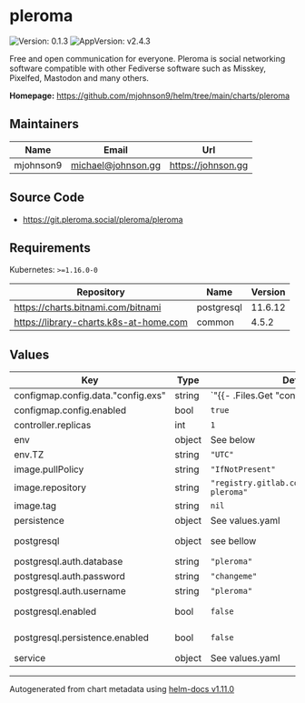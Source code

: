 # pleroma

![Version: 0.1.3](https://img.shields.io/badge/Version-0.1.3-informational?style=flat-square) ![AppVersion: v2.4.3](https://img.shields.io/badge/AppVersion-v2.4.3-informational?style=flat-square)

Free and open communication for everyone. Pleroma is social networking software compatible with other Fediverse software such as Misskey, Pixelfed, Mastodon and many others.

**Homepage:** <https://github.com/mjohnson9/helm/tree/main/charts/pleroma>

## Maintainers

| Name | Email | Url |
| ---- | ------ | --- |
| mjohnson9 | <michael@johnson.gg> | <https://johnson.gg> |

## Source Code

* <https://git.pleroma.social/pleroma/pleroma>

## Requirements

Kubernetes: `>=1.16.0-0`

| Repository | Name | Version |
|------------|------|---------|
| https://charts.bitnami.com/bitnami | postgresql | 11.6.12 |
| https://library-charts.k8s-at-home.com | common | 4.5.2 |

## Values

| Key | Type | Default | Description |
|-----|------|---------|-------------|
| configmap.config.data."config.exs" | string | `"{{- .Files.Get \"config.exs\" | nindent 8 }}\n"` |  |
| configmap.config.enabled | bool | `true` |  |
| controller.replicas | int | `1` | Number of pods to load balance between |
| env | object | See below | environment variables. |
| env.TZ | string | `"UTC"` | Set the container timezone |
| image.pullPolicy | string | `"IfNotPresent"` | image pull policy |
| image.repository | string | `"registry.gitlab.com/tsuribori/docker-pleroma"` | image repository |
| image.tag | string | `nil` |  |
| persistence | object | See values.yaml | Configure persistence settings for the chart under this key. |
| postgresql | object | see bellow | Bitnami postgres chart. For more options see https://github.com/bitnami/charts/tree/master/bitnami/postgresql |
| postgresql.auth.database | string | `"pleroma"` | Postgres database |
| postgresql.auth.password | string | `"changeme"` | Postgres database password |
| postgresql.auth.username | string | `"pleroma"` | Postgres database user name |
| postgresql.enabled | bool | `false` | By default uses an internal postgress. Dissable if you use your own Postgres. |
| postgresql.persistence.enabled | bool | `false` | if database is stored to a PVC. Set to true when you are done testing. |
| service | object | See values.yaml | Configures service settings for the chart. |

----------------------------------------------
Autogenerated from chart metadata using [helm-docs v1.11.0](https://github.com/norwoodj/helm-docs/releases/v1.11.0)
